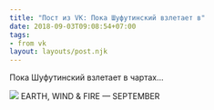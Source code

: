 ```yaml
---
title: "Пост из VK: Пока Шуфутинский взлетает в"
date: 2018-09-03T09:08:54+07:00
tags:
- from vk
layout: layouts/post.njk
---
```

Пока Шуфутинский взлетает в чартах...

![](https://sun9-5.userapi.com/c845216/v845216949/e143d/3sWE8d2oSOk.jpg)
EARTH, WIND & FIRE — SEPTEMBER